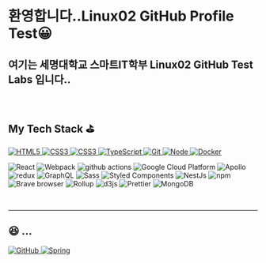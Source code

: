  ### <h1>환영합니다..Linux02 GitHub Profile Test😀 </h1>
 <h2>여기는 세명대학교 스마트IT학부 Linux02 GitHub Test Labs 입니다.. </h2>
 <p>
 </p>
 <br />
 <h2> My Tech Stack ⛳‍ </h2>
 <a href = "https://www.w3schools.com/html"><img alt="HTML5" 
src="https://img.shields.io/badge/HTML5-E34F26?style=for-the-badge&logo=HTML5&logoColor=white" />
 </a>
 <a href = "https://www.w3schools.com/css/default.asp"><img alt="CSS3" 
src="https://img.shields.io/badge/CSS3-1572B6?style=for-the-badge&logo=CSS3&logoColor=white" />
 </a>
 <a href = "https://www.w3schools.com/js/default.asp"><img alt="CSS3" 
src="https://img.shields.io/badge/JavaScriipt-F7DF1E?style=for-the-badge&logo=JavaScript&logoColor=black" />
 </a>
 <a href = "https://www.typescriptlang.org"><img alt="TypeScript" 
src="https://img.shields.io/badge/TypeScript-007ACC?style=for-the-badge&logo=TypeScript&logoColor=white" />
 </a>
 <a href = "https://git-scm.com"><img alt="Git" 
src="https://img.shields.io/badge/Git-F05032?style=for-the-badge&logo=Git&logoColor=ffffff" />
 </a>
 <a href = "https://nodejs.org/ko"><img alt="Node" 
src="https://img.shields.io/badge/Nodejs-43853d?style=for-the-badge&logo=Node.js&logoColor=white" />
 </a>
 <a href = "https://www.docker.com"><img alt="Docker" 
src="https://img.shields.io/badge/Docker-007ACC?style=for-the-badge&logo=Docker&logoColor=white" />
 </a>
 <p>
 <img alt="React" src="https://img.shields.io/badge/-React-45b8d8?style=flat-square&logo=react&logoColor=white" />
 <img alt="Webpack" src="https://img.shields.io/badge/-Webpack-8DD6F9?style=flat-square&logo=webpack&logoColor=white" /> 
<img alt="github actions" 
src="https://img.shields.io/badge/-Github_Actions-2088FF?style=flat-square&logo=github-actions&logoColor=white" />
 <img alt="Google Cloud Platform" 
src="https://img.shields.io/badge/-Google_Cloud_Platform-1a73e8?style=flat-square&logo=google-cloud&logoColor=white" />
 <img alt="Apollo" src="https://img.shields.io/badge/-Apollo%20GraphQL-311C87?style=flat-square&logo=apollo-graphql&logoColor=white" 
/>
 <img alt="redux" src="https://img.shields.io/badge/-Redux-764ABC?style=flat-square&logo=redux&logoColor=white" />
 <img alt="GraphQL" src="https://img.shields.io/badge/-GraphQL-E10098?style=flat-square&logo=graphql&logoColor=white" />
 <img alt="Sass" src="https://img.shields.io/badge/-Sass-CC6699?style=flat-square&logo=sass&logoColor=white" />
 <img alt="Styled Components" 
src="https://img.shields.io/badge/-Styled_Components-db7092?style=flat-square&logo=styled-components&logoColor=white" />
 <img alt="NestJs" src="https://img.shields.io/badge/-NestJs-ea2845?style=flat-square&logo=nestjs&logoColor=white" />
 <img alt="npm" src="https://img.shields.io/badge/-NPM-CB3837?style=flat-square&logo=npm&logoColor=white" />
 <img alt="Brave browser" src="https://img.shields.io/badge/-Brave_Browser-FB542B?style=flat-square&logo=brave&logoColor=white" />
 <img alt="Rollup" src="https://img.shields.io/badge/-Rollup-EC4A3F?style=flat-square&logo=rollup.js&logoColor=white" />
 <img alt="d3js" src="https://img.shields.io/badge/-D3.js-F9A03C?style=flat-square&logo=d3.js&logoColor=white" />
 <img alt="Prettier" src="https://img.shields.io/badge/-Prettier-F7B93E?style=flat-square&logo=prettier&logoColor=white" />
 <img alt="MongoDB" src="https://img.shields.io/badge/-MongoDB-13aa52?style=flat-square&logo=mongodb&logoColor=white" />
 </p>
 <br />
 <hr>

 ## 😆 ...
 <a href = "https://github.com/mhlee1486"><img alt="GitHub" 
src="https://img.shields.io/badge/GitHub-181717.svg?&style=for-the-badge&logo=GitHub&logoColor=white" />
 </a>
 <a href = "https://spring.io"> <img alt="Spring" src 
="https://img.shields.io/badge/Spring-43853d?&style=for-the-badge&logo=Spring&logoColor=ffffff" /></a>
